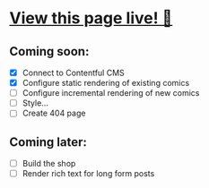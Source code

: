 # [View this page live! 🎉](https://the-orange-runner.vercel.app/)

## Coming soon:

- [x] Connect to Contentful CMS
- [x] Configure static rendering of existing comics
- [ ] Configure incremental rendering of new comics
- [ ] Style...
- [ ] Create 404 page

## Coming later:

- [ ] Build the shop
- [ ] Render rich text for long form posts

